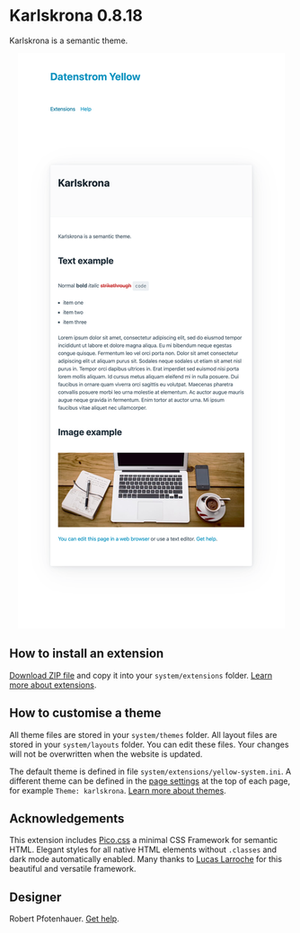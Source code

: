# Karlskrona 0.8.18

Karlskrona is a semantic theme.

<p align="center"><img src="SCREENSHOT.png" alt="Screenshot"></p>

## How to install an extension

[Download ZIP file](https://github.com/pftnhr/yellow-karlskrona/archive/refs/heads/main.zip) and copy it into your `system/extensions` folder. [Learn more about extensions](https://github.com/annaesvensson/yellow-update).

## How to customise a theme

All theme files are stored in your `system/themes` folder. All layout files are stored in your `system/layouts` folder. You can edit these files. Your changes will not be overwritten when the website is updated.

The default theme is defined in file `system/extensions/yellow-system.ini`. A different theme can be defined in the [page settings](https://github.com/annaesvensson/yellow-core#settings-page) at the top of each page, for example `Theme: karlskrona`. [Learn more about themes](https://datenstrom.se/yellow/help/how-to-customise-a-theme).

## Acknowledgements

This extension includes [Pico.css](https://github.com/picocss) a minimal CSS Framework for semantic HTML. Elegant styles for all native HTML elements without `.classes` and dark mode automatically enabled. Many thanks to [Lucas Larroche](https://github.com/lucaslarroche) for this beautiful and versatile framework. 

## Designer

Robert Pfotenhauer. [Get help](https://datenstrom.se/yellow/help/).
